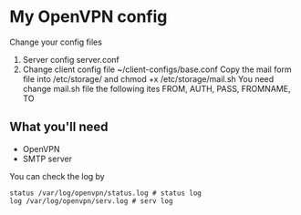 # My OpenVPN config
Change your config files
1. Server config server.conf
2. Change client config file ~/client-configs/base.conf
Copy the mail form file into /etc/storage/ and chmod +x /etc/storage/mail.sh
You need change mail.sh file the following ites FROM, AUTH, PASS, FROMNAME, TO
## What you'll need
- OpenVPN
- SMTP server

You can check the log by
~~~
status /var/log/openvpn/status.log # status log
log /var/log/openvpn/serv.log # serv log

